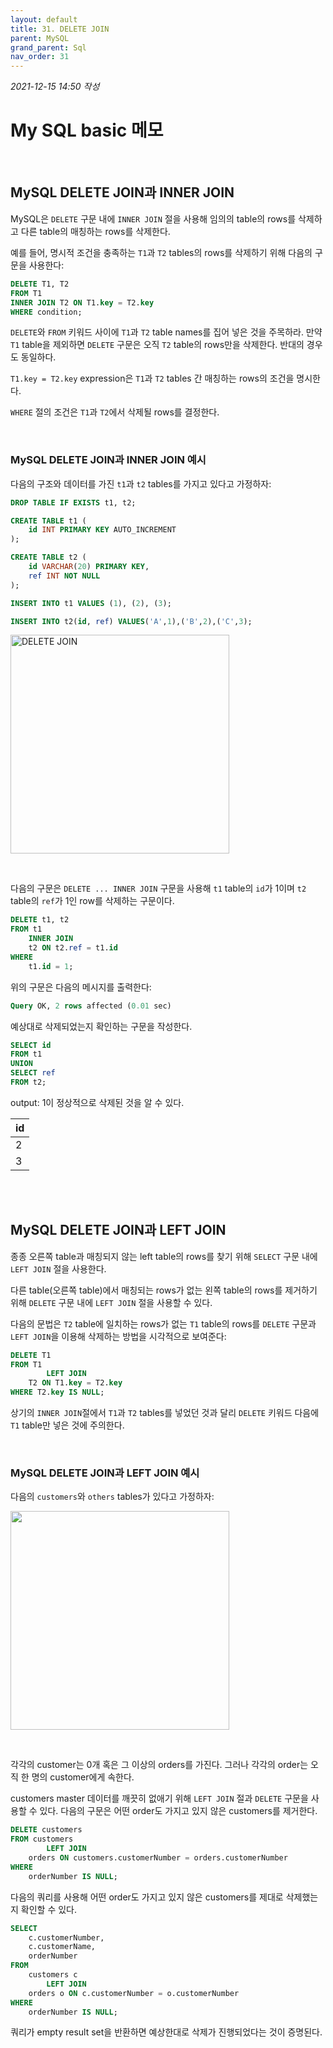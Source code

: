 ```yaml
---
layout: default
title: 31. DELETE JOIN
parent: MySQL
grand_parent: Sql
nav_order: 31
---
```


*2021-12-15 14:50 작성*

# My SQL basic 메모

<br/>

## MySQL DELETE JOIN과 INNER JOIN

MySQL은 `DELETE` 구문 내에 `INNER JOIN` 절을 사용해 임의의 table의 rows를 삭제하고 다른 table의 매칭하는 rows를 삭제한다.

예를 들어, 명시적 조건을 충족하는 `T1`과 `T2` tables의 rows를 삭제하기 위해 다음의 구문을 사용한다:

~~~~sql
DELETE T1, T2
FROM T1
INNER JOIN T2 ON T1.key = T2.key
WHERE condition;
~~~~

`DELETE`와 `FROM` 키워드 사이에 `T1`과 `T2` table names를 집어 넣은 것을 주목하라. 만약 `T1` table을 제외하면 `DELETE` 구문은 오직 `T2` table의 rows만을 삭제한다. 반대의 경우도 동일하다.

`T1.key = T2.key` expression은 `T1`과 `T2` tables 간 매칭하는 rows의 조건을 명시한다.

`WHERE` 절의 조건은 `T1`과 `T2`에서 삭제될 rows를 결정한다.

<br/>

### MySQL DELETE JOIN과 INNER JOIN 예시

다음의 구조와 데이터를 가진 `t1`과 `t2` tables를 가지고 있다고 가정하자:

~~~~sql
DROP TABLE IF EXISTS t1, t2;

CREATE TABLE t1 (
    id INT PRIMARY KEY AUTO_INCREMENT
);

CREATE TABLE t2 (
    id VARCHAR(20) PRIMARY KEY,
    ref INT NOT NULL
);

INSERT INTO t1 VALUES (1), (2), (3);

INSERT INTO t2(id, ref) VALUES('A',1),('B',2),('C',3);
~~~~

<p align="left">
  <img src="https://www.mysqltutorial.org/wp-content/uploads/2013/05/MySQL-DELETE-JOIN.png" width="350" title="DELETE JOIN">
</p>

<br/>

다음의 구문은 `DELETE ... INNER JOIN` 구문을 사용해 `t1` table의 `id`가 1이며 `t2` table의 `ref`가 1인 row를 삭제하는 구문이다.

~~~~sql
DELETE t1, t2 
FROM t1
    INNER JOIN
    t2 ON t2.ref = t1.id
WHERE
    t1.id = 1;
~~~~

위의 구문은 다음의 메시지를 출력한다:

~~~~sql
Query OK, 2 rows affected (0.01 sec)
~~~~

예상대로 삭제되었는지 확인하는 구문을 작성한다.

~~~~sql
SELECT id 
FROM t1 
UNION 
SELECT ref 
FROM t2;
~~~~

output: 1이 정상적으로 삭제된 것을 알 수 있다.

| id |
|----|
|  2 |
|  3 |

<br/>
<br/>

## MySQL DELETE JOIN과 LEFT JOIN

종종 오른쪽 table과 매칭되지 않는 left table의 rows를 찾기 위해 `SELECT` 구문 내에 `LEFT JOIN` 절을 사용한다.

다른 table(오른쪽 table)에서 매칭되는 rows가 없는 왼쪽 table의 rows를 제거하기 위해 `DELETE` 구문 내에 `LEFT JOIN` 절을 사용할 수 있다.

다음의 문법은 `T2` table에 일치하는 rows가 없는 `T1` table의 rows를 `DELETE` 구문과 `LEFT JOIN`을 이용해 삭제하는 방법을 시각적으로 보여준다:

~~~~sql
DELETE T1
FROM T1
        LEFT JOIN
    T2 ON T1.key = T2.key
WHERE T2.key IS NULL;
~~~~

상기의 `INNER JOIN`절에서 `T1`과 `T2` tables를 넣었던 것과 달리 `DELETE` 키워드 다음에 `T1` table만 넣은 것에 주의한다.

<br/>

### MySQL DELETE JOIN과 LEFT JOIN 예시

다음의 `customers`와 `others` tables가 있다고 가정하자:

<p align="left">
  <img src="https://www.mysqltutorial.org/wp-content/uploads/2009/12/customers_orders_tables.png" width="350" title="">
</p>

<br/>

각각의 customer는 0개 혹은 그 이상의 orders를 가진다. 그러나 각각의 order는 오직 한 명의 customer에게 속한다.

customers master 데이터를 깨끗히 없애기 위해 `LEFT JOIN` 절과 `DELETE` 구문을 사용할 수 있다. 다음의 구문은 어떤 order도 가지고 있지 않은 customers를 제거한다.

~~~~sql
DELETE customers
FROM customers
        LEFT JOIN
    orders ON customers.customerNumber = orders.customerNumber
WHERE
    orderNumber IS NULL;
~~~~

다음의 쿼리를 사용해 어떤 order도 가지고 있지 않은 customers를 제대로 삭제했는지 확인할 수 있다.

~~~~sql
SELECT 
    c.customerNumber, 
    c.customerName, 
    orderNumber
FROM
    customers c
        LEFT JOIN
    orders o ON c.customerNumber = o.customerNumber
WHERE
    orderNumber IS NULL;
~~~~

쿼리가 empty result set을 반환하면 예상한대로 삭제가 진행되었다는 것이 증명된다.